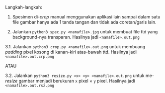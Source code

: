 Langkah-langkah:

1. Spesimen di-_crop_ manual menggunakan aplikasi lain sampai dalam satu file gambar hanya ada 1 tanda tangan dan tidak ada coretan/garis lain.

2. Jalankan `python3 spec.py <namafile>.jpg` untuk membuat file ttd yang background-nya transparan. Hasilnya jadi `<namafile>.out.png`

3.1. Jalankan `python3 crop.py <namafile>.out.png` untuk membuang _padding_ pixel kosong di kanan-kiri atas-bawah ttd. Hasilnya jadi `<namafile>.out.crp.png`

ATAU

3.2. Jalankan `python3 resize.py <x> <y> <namafile>.out.png` untuk me-_resize_ gambar menjadi berukuran `x` pixel × `y` pixel. Hasilnya jadi `<namafile>.out.rsz.png`